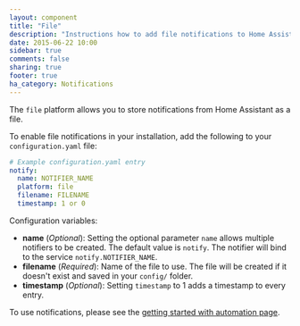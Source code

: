 ```yaml
---
layout: component
title: "File"
description: "Instructions how to add file notifications to Home Assistant."
date: 2015-06-22 10:00
sidebar: true
comments: false
sharing: true
footer: true
ha_category: Notifications
---
```



The `file` platform allows you to store notifications from Home Assistant as a file.

To enable file notifications in your installation, add the following to your `configuration.yaml` file:

```yaml
# Example configuration.yaml entry
notify:
  name: NOTIFIER_NAME
  platform: file
  filename: FILENAME
  timestamp: 1 or 0
```

Configuration variables:

- **name** (*Optional*): Setting the optional parameter `name` allows multiple notifiers to be created. The default value is `notify`. The notifier will bind to the service `notify.NOTIFIER_NAME`.
- **filename** (*Required*): Name of the file to use. The file will be created if it doesn't exist and saved in your `config/` folder.
- **timestamp** (*Optional*): Setting `timestamp` to 1 adds a timestamp to every entry.

To use notifications, please see the [getting started with automation page]({{site_root}}/components/automation/).
